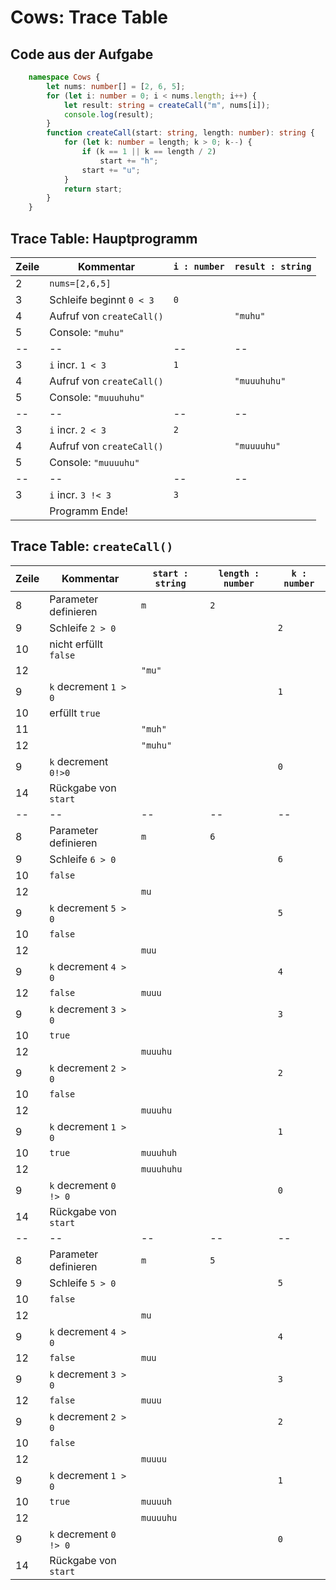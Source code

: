 # Cows: Trace Table

## Code aus der Aufgabe

```typescript
    namespace Cows {
	    let nums: number[] = [2, 6, 5];
	    for (let i: number = 0; i < nums.length; i++) {
		    let result: string = createCall("m", nums[i]);
		    console.log(result);
		}
		function createCall(start: string, length: number): string {
			for (let k: number = length; k > 0; k--) {
				if (k == 1 || k == length / 2)
					start += "h";
				start += "u";
			}
			return start;
		}
	}
```

## Trace Table: Hauptprogramm

|Zeile|Kommentar|`i : number`|`result : string`|
|--|--|--|--|
|2|`nums=[2,6,5]`|||
|3|Schleife beginnt `0 < 3`|`0`||
|4|Aufruf von `createCall()`||`"muhu"`|
|5|Console: `"muhu"`|||
|--|--|--|--|--|
|3|`i` incr. `1 < 3`|`1`||
|4|Aufruf von `createCall()`||`"muuuhuhu"`|
|5|Console: `"muuuhuhu"`|||
|--|--|--|--|--|
|3|`i` incr. `2 < 3`|`2`||
|4|Aufruf von `createCall()`||`"muuuuhu"`|
|5|Console: `"muuuuhu"`|||
|--|--|--|--|--|
|3|`i` incr. `3 !< 3`|`3`||
||Programm Ende!||||


## Trace Table: `createCall()`

|Zeile|Kommentar|`start : string`|`length : number`|`k : number`|
|--|--|--|--|--|
|8|Parameter definieren|`m`|`2`||
|9|Schleife `2 > 0`|||`2`|
|10|nicht erfüllt `false`||||
|12||`"mu"`|||
|9|`k` decrement `1 > 0`|||`1`|
|10|erfüllt `true`||||
|11||`"muh"`|||
|12||`"muhu"`|||
|9|`k` decrement `0!>0`|||`0`|
|14|Rückgabe von `start`||||
|--|--|--|--|--|
|8|Parameter definieren|`m`|`6`||
|9|Schleife `6 > 0`|||`6`|
|10|`false`||||
|12||`mu`|||
|9|`k` decrement `5 > 0`|||`5`|
|10|`false`||||
|12||`muu`|||
|9|`k` decrement `4 > 0`|||`4`|
|12|`false`|`muuu`|||
|9|`k` decrement `3 > 0`|||`3`|
|10|`true`||||
|12||`muuuhu`|||
|9|`k` decrement `2 > 0`|||`2`|
|10|`false`||||
|12||`muuuhu`|||
|9|`k` decrement `1 > 0`|||`1`|
|10|`true`|`muuuhuh`|||
|12||`muuuhuhu`|||
|9|`k` decrement `0 !> 0`|||`0`|
|14|Rückgabe von `start`||||
|--|--|--|--|--|
|8|Parameter definieren|`m`|`5`||
|9|Schleife `5 > 0`|||`5`|
|10|`false`||||
|12||`mu`|||
|9|`k` decrement `4 > 0`|||`4`|
|12|`false`|`muu`|||
|9|`k` decrement `3 > 0`|||`3`|
|12|`false`|`muuu`|||
|9|`k` decrement `2 > 0`|||`2`|
|10|`false`||||
|12||`muuuu`|||
|9|`k` decrement `1 > 0`|||`1`|
|10|`true`|`muuuuh`|||
|12||`muuuuhu`|||
|9|`k` decrement `0 !> 0`|||`0`|
|14|Rückgabe von `start`||||